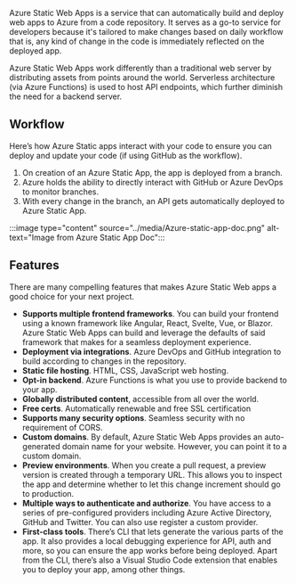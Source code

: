 Azure Static Web Apps is a service that can automatically build and deploy web apps to Azure from a code repository. It serves as a go-to service for developers because it's tailored to make changes based on daily workflow that is, any kind of change in the code is immediately reflected on the deployed app.

Azure Static Web Apps work differently than a traditional web server by distributing assets from points around the world. Serverless architecture (via Azure Functions) is used to host API endpoints, which further diminish the need for a backend server.

## Workflow

Here’s how Azure Static apps interact with your code to ensure you can deploy and update your code (if using GitHub as the workflow).

1. On creation of an Azure Static App, the app is deployed from a branch.
2. Azure holds the ability to directly interact with GitHub or Azure DevOps to monitor branches.
3. With every change in the branch, an API gets automatically deployed to Azure Static App.

:::image type="content" source="../media/Azure-static-app-doc.png" alt-text="Image from Azure Static App Doc":::

## Features

There are many compelling features that makes Azure Static Web apps a good choice for your next project.

- **Supports multiple frontend frameworks**. You can build your frontend using a known framework like Angular, React, Svelte, Vue, or Blazor. Azure Static Web Apps can build and leverage the defaults of said framework that makes for a seamless deployment experience.
- **Deployment via integrations**. Azure DevOps and GitHub integration to build according to changes in the repository.
- **Static file hosting**. HTML, CSS, JavaScript web hosting.
- **Opt-in backend**. Azure Functions is what you use to provide backend to your app.
- **Globally distributed content**, accessible from all over the world.
- **Free certs**. Automatically renewable and free SSL certification
- **Supports many security options**. Seamless security with no requirement of CORS.
- **Custom domains**. By default, Azure Static Web Apps provides an auto-generated domain name for your website. However, you can point it to a custom domain.
- **Preview environments**. When you create a pull request, a preview version is created through a temporary URL. This allows you to inspect the app and determine whether to let this change increment should go to production.
- **Multiple ways to authenticate and authorize**. You have access to a series of pre-configured providers including Azure Active Directory, GitHub and Twitter. You can also use register a custom provider.
- **First-class tools**. There’s CLI that lets generate the various parts of the app. It also provides a local debugging experience for API, auth and more, so you can ensure the app works before being deployed. Apart from the CLI, there’s also a Visual Studio Code extension that enables you to deploy your app, among other things.
